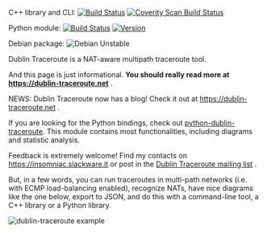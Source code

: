 C++ library and CLI: [![Build Status](https://www.travis-ci.org/insomniacslk/dublin-traceroute.svg?branch=master)](https://www.travis-ci.org/insomniacslk/dublin-traceroute)
[![Coverity Scan Build Status](https://scan.coverity.com/projects/7935/badge.svg)](https://scan.coverity.com/projects/insomniacslk-dublin-traceroute)

Python module: [![Build Status](https://www.travis-ci.org/insomniacslk/python-dublin-traceroute.svg?branch=master)](https://www.travis-ci.org/insomniacslk/python-dublin-traceroute) [![Version](https://img.shields.io/pypi/v/dublintraceroute.svg)](https://pypi.python.org/pypi/dublintraceroute)

Debian package: ![Debian Unstable](https://badges.debian.net/badges/debian/unstable/dublin-traceroute/version.svg)

Dublin Traceroute is a NAT-aware multipath traceroute tool.

And this page is just informational. **You should really read more at https://dublin-traceroute.net** .

NEWS: Dublin Traceroute now has a blog! Check it out at
https://dublin-traceroute.net .

If you are looking for the Python bindings, check out [python-dublin-traceroute](https://github.com/insomniacslk/python-dublin-traceroute). This module contains most functionalities, including diagrams and statistic analysis.

Feedback is extremely welcome! Find my contacts on https://insomniac.slackware.it or post in the [Dublin Traceroute mailing list](https://groups.google.com/forum/#!forum/dublin-traceroute) .

But, in a few words, you can run traceroutes in multi-path networks (i.e. with ECMP load-balancing enabled), recognize NATs, have nice diagrams like the one below, export to JSON, and do this with a command-line tool, a C++ library or a Python library.

![dublin-traceroute example](documentation/readme/traceroute_8.8.8.8.png)
